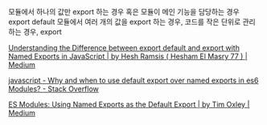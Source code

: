 모듈에서 하나의 값만 export 하는 경우 혹은 모듈이 메인 기능을 담당하는 경우 export default
모듈에서 여러 개의 값을 export 하는 경우, 코드를 작은 단위로 관리하는 경우, export

[Understanding the Difference between export default and export with Named Exports in JavaScript | by Hesh Ramsis ( Hesham El Masry 77 ) | Medium](https://medium.com/@heshramsis/understanding-the-difference-between-export-default-and-export-with-named-exports-in-javascript-f0569c221a3)

[javascript - Why and when to use default export over named exports in es6 Modules? - Stack Overflow](https://stackoverflow.com/questions/46913851/why-and-when-to-use-default-export-over-named-exports-in-es6-modules)

[ES Modules: Using Named Exports as the Default Export | by Tim Oxley | Medium](https://medium.com/@timoxley/named-exports-as-the-default-export-api-670b1b554f65)